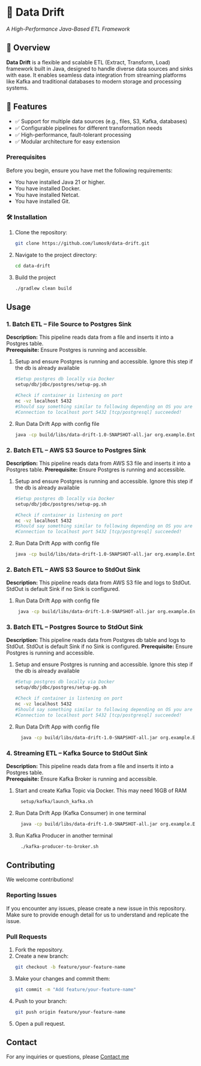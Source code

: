 # 🌊 **Data Drift**

*A High-Performance Java-Based ETL Framework*

## 🚀 **Overview**

**Data Drift** is a flexible and scalable ETL (Extract, Transform, Load) framework built in Java, designed to handle
diverse data sources and sinks with ease. It enables seamless data integration from streaming platforms like Kafka and
traditional databases to modern storage and processing systems.

## 🎯 **Features**

- ✅ Support for multiple data sources (e.g., files, S3, Kafka, databases)
- ✅ Configurable pipelines for different transformation needs
- ✅ High-performance, fault-tolerant processing
- ✅ Modular architecture for easy extension

### Prerequisites

Before you begin, ensure you have met the following requirements:

- You have installed Java 21 or higher.
- You have installed Docker.
- You have installed Netcat.
- You have installed Git.

[//]: # (- You have a [OS type] machine. [Specify any OS-specific instructions if necessary].)

### 🛠️ **Installation**

1. Clone the repository:
    ```bash
    git clone https://github.com/lumos9/data-drift.git
    ```
2. Navigate to the project directory:
    ```bash
    cd data-drift
    ```
3. Build the project
    ```bash
    ./gradlew clean build
     ```

## Usage

### 1. **Batch ETL – File Source to Postgres Sink**

**Description:** This pipeline reads data from a file and inserts it into a Postgres table.  
**Prerequisite:** Ensure Postgres is running and accessible.

1. Setup and ensure Postgres is running and accessible. Ignore this step if the db is already available
    ```bash
   #Setup postgres db locally via Docker
    setup/db/jdbc/postgres/setup-pg.sh
   
   #Check if container is listening on port
   nc -vz localhost 5432
   #Should say something similar to following depending on OS you are running
   #Connection to localhost port 5432 [tcp/postgresql] succeeded!
    ```
2. Run Data Drift App with config file
    ```bash
    java -cp build/libs/data-drift-1.0-SNAPSHOT-all.jar org.example.Entrypoint config/source/file/file-source-to-db-sink.yml
    ```

### 2. **Batch ETL – AWS S3 Source to Postgres Sink**

**Description:** This pipeline reads data from AWS S3 file and inserts it into a Postgres table.
**Prerequisite:** Ensure Postgres is running and accessible.

1. Setup and ensure Postgres is running and accessible. Ignore this step if the db is already available
    ```bash
   #Setup postgres db locally via Docker
    setup/db/jdbc/postgres/setup-pg.sh
   
   #Check if container is listening on port
   nc -vz localhost 5432
   #Should say something similar to following depending on OS you are running
   #Connection to localhost port 5432 [tcp/postgresql] succeeded!
    ```
2. Run Data Drift App with config file
   ```bash
   java -cp build/libs/data-drift-1.0-SNAPSHOT-all.jar org.example.Entrypoint config/source/s3/aws-s3-source-to-db-sink.yml
   ```

### 2. **Batch ETL – AWS S3 Source to StdOut Sink**

**Description:** This pipeline reads data from AWS S3 file and logs to StdOut. StdOut is default Sink if no Sink is
configured.

1. Run Data Drift App with config file
   ```bash
    java -cp build/libs/data-drift-1.0-SNAPSHOT-all.jar org.example.Entrypoint config/source/s3/aws-s3-source-to-stdout-sink.yml
   ```

### 3. **Batch ETL – Postgres Source to StdOut Sink**

**Description:** This pipeline reads data from Postgres db table and logs to StdOut. StdOut is default Sink if no Sink
is configured.
**Prerequisite:** Ensure Postgres is running and accessible.

1. Setup and ensure Postgres is running and accessible. Ignore this step if the db is already available
    ```bash
   #Setup postgres db locally via Docker
    setup/db/jdbc/postgres/setup-pg.sh
   
   #Check if container is listening on port
   nc -vz localhost 5432
   #Should say something similar to following depending on OS you are running
   #Connection to localhost port 5432 [tcp/postgresql] succeeded!
    ```
2. Run Data Drift App with config file
   ```bash
     java -cp build/libs/data-drift-1.0-SNAPSHOT-all.jar org.example.Entrypoint config/source/db/db-source.yml
   ```

### 4. **Streaming ETL – Kafka Source to StdOut Sink**

**Description:** This pipeline reads data from a file and inserts it into a Postgres table.  
**Prerequisite:** Ensure Kafka Broker is running and accessible.

1. Start and create Kafka Topic via Docker. This may need 16GB of RAM
    ```bash
      setup/kafka/launch_kafka.sh
    ```
2. Run Data Drift App (Kafka Consumer) in one terminal
    ```bash
      java -cp build/libs/data-drift-1.0-SNAPSHOT-all.jar org.example.Entrypoint config/source/kafka/kafka-source.yml
    ```
3. Run Kafka Producer in another terminal
    ```bash
      ./kafka-producer-to-broker.sh
    ```

[//]: # (Example:)

[//]: # (```bash)

[//]: # ([example command or code snippet])

[//]: # (```)

[//]: # (## Configuration)

[//]: # ()

[//]: # (### Environment Variables)

[//]: # ()

[//]: # (This project requires the following environment variables to be set:)

[//]: # ()

[//]: # (- `ENV_VAR_1`: Description of ENV_VAR_1)

[//]: # (- `ENV_VAR_2`: Description of ENV_VAR_2)

[//]: # ()

[//]: # (### Configuration File)

[//]: # ()

[//]: # (You can configure the project by editing the `config.file` located at `[path to config file]`. Below is an example configuration:)

[//]: # ()

[//]: # (```json)

[//]: # ({)

[//]: # (  "config_key_1": "value",)

[//]: # (  "config_key_2": "value")

[//]: # (})

[//]: # (```)

## Contributing

We welcome contributions!

### Reporting Issues

If you encounter any issues, please create a new issue in this repository. Make sure to provide enough detail for us to
understand and replicate the issue.

### Pull Requests

1. Fork the repository.
2. Create a new branch:
    ```bash
    git checkout -b feature/your-feature-name
    ```
3. Make your changes and commit them:
    ```bash
    git commit -m "Add feature/your-feature-name"
    ```
4. Push to your branch:
    ```bash
    git push origin feature/your-feature-name
    ```
5. Open a pull request.

[//]: # (Please ensure your code adheres to our coding standards and includes appropriate tests.)

[//]: # (## License)

[//]: # ()

[//]: # (This project is licensed under the [LICENSE NAME]. See the [LICENSE]&#40;LICENSE&#41; file for more details.)

## Contact

For any inquiries or questions, please [Contact me](mailto:nchat.dev@proton.me)

[//]: # (---)

[//]: # ()

[//]: # (Thank you for checking out **ETL Pipeline**! We hope you find it useful and engaging. Happy coding!)

[//]: # ()

[//]: # ([Optional: Include any acknowledgments or credits here])

[//]: # ()

[//]: # (---)

[//]: # (*Note: Replace placeholders with actual information relevant to your project.*)
